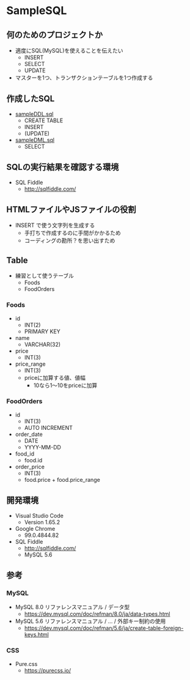# SampleSQL

## 何のためのプロジェクトか

- 適度にSQL(MySQL)を使えることを伝えたい
    - INSERT
    - SELECT
    - UPDATE
- マスターを1つ、トランザクションテーブルを1つ作成する

## 作成したSQL

- [sampleDDL.sql](./sql/sampleDDL.sql)
    - CREATE TABLE
    - INSERT
    - (UPDATE)
- [sampleDML.sql](./sql/sampleDML.sql)
    - SELECT

## SQLの実行結果を確認する環境

- SQL Fiddle
    - http://sqlfiddle.com/

## HTMLファイルやJSファイルの役割

- INSERT で使う文字列を生成する
    - 手打ちで作成するのに手間がかかるため
    - コーディングの勘所？を思い出すため

## Table

- 練習として使うテーブル
    - Foods
    - FoodOrders

### Foods

- id
    - INT(2)
    - PRIMARY KEY
- name
    - VARCHAR(32)
- price
    - INT(3)
- price_range
    - INT(3)
    - priceに加算する値、値幅
        - 10なら1～10をpriceに加算

### FoodOrders

- id
    - INT(3)
    - AUTO INCREMENT
- order_date
    - DATE
    - YYYY-MM-DD
- food_id
    - food.id
- order_price
    - INT(3)
    - food.price + food.price_range

## 開発環境

- Visual Studio Code
    - Version 1.65.2
- Google Chrome
    -  99.0.4844.82
- SQL Fiddle
    - http://sqlfiddle.com/
    - MySQL 5.6

## 参考

### MySQL

- MySQL 8.0 リファレンスマニュアル / データ型
    - https://dev.mysql.com/doc/refman/8.0/ja/data-types.html
- MySQL 5.6 リファレンスマニュアル  /  ...  /  外部キー制約の使用
    - https://dev.mysql.com/doc/refman/5.6/ja/create-table-foreign-keys.html

### CSS

- Pure.css
    - https://purecss.io/